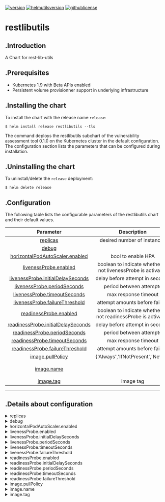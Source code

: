 
[![version](https://img.shields.io/badge/version-0.1.0-brightgreen.svg)](https://shields.io/)  [![helmutilsversion](https://img.shields.io/badge/helmutilsversion-0.1.2-orange.svg)](https://shields.io/)  [![githublicense](https://img.shields.io/badge/license-Apache_2.0-blue.svg)](https://shields.io/)

# restlibutils

## .Introduction
A Chart for rest-lib-utils

## .Prerequisites
- Kubernetes 1.9 with Beta APIs enabled
- Persistent volume provisionner support in underlying infrastructure

## .Installing the chart
To install the chart with the release name `release`:
```console
$ helm install release restlibutils --tls
```

The command deploys the restlibutils subchart of the vulnerability assessment tool 0.1.0
on the Kubernetes cluster in the default configuration. The configuration section lists
the parameters that can be configured during installation.

## .Uninstalling the chart
To uninstall/delete the `release` deployment:
```console
$ helm delete release
```

## .Configuration
The following table lists the configurable parameters of the restlibutils chart and their default values.


| Parameter  |	Description  |	Default |
|:----------:|:-------------:|:--------:|
| <a href='#0'>replicas</a> | desired number of instances | `2` |
| <a href='#1'>debug</a> |  | `True` |
| <a href='#2'>horizontalPodAutoScaler.enabled</a> | bool to enable HPA | `False` |
| <a href='#3'>livenessProbe.enabled</a> | boolean to indicate whether or not livenessProbe is activated | `True` |
| <a href='#4'>livenessProbe.initialDelaySeconds</a> | delay before attempt in seconds | `25` |
| <a href='#5'>livenessProbe.periodSeconds</a> | period between attempts | `5` |
| <a href='#6'>livenessProbe.timeoutSeconds</a> | max response timeout | `5` |
| <a href='#7'>livenessProbe.failureThreshold</a> | attempt amounts before failure | `5` |
| <a href='#8'>readinessProbe.enabled</a> | boolean to indicate whether or not readinessProbe is activated | `True` |
| <a href='#9'>readinessProbe.initialDelaySeconds</a> | delay before attempt in seconds | `20` |
| <a href='#10'>readinessProbe.periodSeconds</a> | period between attempts | `15` |
| <a href='#11'>readinessProbe.timeoutSeconds</a> | max response timeout | `5` |
| <a href='#12'>readinessProbe.failureThreshold</a> | attempt amounts before failure | `5` |
| <a href='#13'>image.pullPolicy</a> | {'Always','IfNotPresent','Never'} | `IfNotPresent` |
| <a href='#14'>image.name</a> |  | `vulas/vulnerability-assessment-tool-rest-lib-utils` |
| <a href='#15'>image.tag</a> | image tag | `3.1.7-SNAPSHOT` |

---
## .Details about configuration
<details closed><summary><a id='0'>replicas</a></summary>

        - description: desired number of instances
        - default: 2
<a href="#configuration" style="color:grey">Back to configurations</a>
</details>
        
<details closed><summary><a id='1'>debug</a></summary>

        - description: 
        - default: True
```
Sets logging level for shell scripts
and root logging level for springboot

```

<a href="#configuration" style="color:grey">Back to configurations</a>
</details>
        
<details closed><summary><a id='2'>horizontalPodAutoScaler.enabled</a></summary>

        - description: bool to enable HPA
        - default: False
<a href="#configuration" style="color:grey">Back to configurations</a>
</details>
        
<details closed><summary><a id='3'>livenessProbe.enabled</a></summary>

        - description: boolean to indicate whether or not livenessProbe is activated
        - default: True
<a href="#configuration" style="color:grey">Back to configurations</a>
</details>
        
<details closed><summary><a id='4'>livenessProbe.initialDelaySeconds</a></summary>

        - description: delay before attempt in seconds
        - default: 25
<a href="#configuration" style="color:grey">Back to configurations</a>
</details>
        
<details closed><summary><a id='5'>livenessProbe.periodSeconds</a></summary>

        - description: period between attempts
        - default: 5
<a href="#configuration" style="color:grey">Back to configurations</a>
</details>
        
<details closed><summary><a id='6'>livenessProbe.timeoutSeconds</a></summary>

        - description: max response timeout
        - default: 5
<a href="#configuration" style="color:grey">Back to configurations</a>
</details>
        
<details closed><summary><a id='7'>livenessProbe.failureThreshold</a></summary>

        - description: attempt amounts before failure
        - default: 5
<a href="#configuration" style="color:grey">Back to configurations</a>
</details>
        
<details closed><summary><a id='8'>readinessProbe.enabled</a></summary>

        - description: boolean to indicate whether or not readinessProbe is activated
        - default: True
<a href="#configuration" style="color:grey">Back to configurations</a>
</details>
        
<details closed><summary><a id='9'>readinessProbe.initialDelaySeconds</a></summary>

        - description: delay before attempt in seconds
        - default: 20
<a href="#configuration" style="color:grey">Back to configurations</a>
</details>
        
<details closed><summary><a id='10'>readinessProbe.periodSeconds</a></summary>

        - description: period between attempts
        - default: 15
<a href="#configuration" style="color:grey">Back to configurations</a>
</details>
        
<details closed><summary><a id='11'>readinessProbe.timeoutSeconds</a></summary>

        - description: max response timeout
        - default: 5
<a href="#configuration" style="color:grey">Back to configurations</a>
</details>
        
<details closed><summary><a id='12'>readinessProbe.failureThreshold</a></summary>

        - description: attempt amounts before failure
        - default: 5
<a href="#configuration" style="color:grey">Back to configurations</a>
</details>
        
<details closed><summary><a id='13'>image.pullPolicy</a></summary>

        - description: {'Always','IfNotPresent','Never'}
        - default: IfNotPresent
<a href="#configuration" style="color:grey">Back to configurations</a>
</details>
        
<details closed><summary><a id='14'>image.name</a></summary>

        - description: 
        - default: vulas/vulnerability-assessment-tool-rest-lib-utils
<a href="#configuration" style="color:grey">Back to configurations</a>
</details>
        
<details closed><summary><a id='15'>image.tag</a></summary>

        - description: image tag
        - default: 3.1.7-SNAPSHOT
<a href="#configuration" style="color:grey">Back to configurations</a>
</details>
        